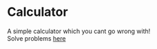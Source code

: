 # Calculator
A simple calculator which you cant go wrong with! <br>
Solve problems [here](https://ia8190.github.io/Calculator-/)




